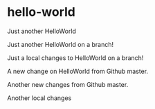 # hello-world
Just another HelloWorld

Just another HelloWorld on a branch!

Just a local changes to HelloWorld on a branch!

A new change on HelloWorld from Github master.

Another new changes from Github master.

Another local changes
